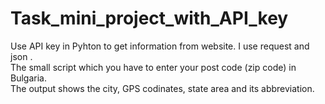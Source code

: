 # Task_mini_project_with_API_key
Use API key in Pyhton to get information from website. I use request and json .                                         
The small script which you have to enter your post code (zip code) in Bulgaria.                                             
The output shows the city, GPS codinates, state area and its abbreviation.
